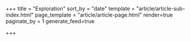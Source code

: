 +++
title = "Exploration"
sort_by = "date"
template = "article/article-sub-index.html"
page_template = "article/article-page.html"
render=true
paginate_by = 1
generate_feed=true

+++